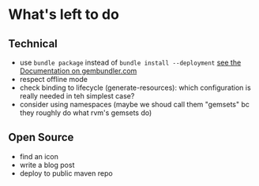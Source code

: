 What's left to do
=================

Technical
---------

- use  `bundle package` instead of `bundle install --deployment` [see the Documentation on gembundler.com](http://gembundler.com/bundle_package.html)
- respect offline mode
- check binding to lifecycle (generate-resources): which configuration is really needed in teh simplest case?
- consider using namespaces (maybe we shoud call them "gemsets" bc they roughly do what rvm's gemsets do)

Open Source
-----------

- find an icon
- write a blog post
- deploy to public maven repo